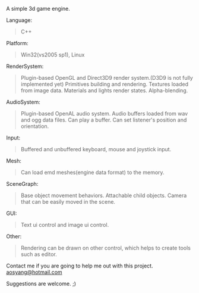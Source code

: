 A simple 3d game engine.

Language:
> C++

Platform:
> Win32(vs2005 sp1), Linux

RenderSystem:
> Plugin-based OpenGL and Direct3D9 render system.(D3D9 is not fully implemented yet)
> Primitives building and rendering.
> Textures loaded from image data.
> Materials and lights render states.
> Alpha-blending.

AudioSystem:
> Plugin-based OpenAL audio system.
> Audio buffers loaded from wav and ogg data files.
> Can play a buffer.
> Can set listener's position and orientation.

Input:
> Buffered and unbuffered keyboard, mouse and joystick input.

Mesh:
> Can load emd meshes(engine data format) to the memory.

SceneGraph:
> Base object movement behaviors.
> Attachable child objects.
> Camera that can be easily moved in the scene.

GUI:
> Text ui control and image ui control.

Other:
> Rendering can be drawn on other control, which helps to create tools such as editor.


Contact me if you are going to help me out with this project.
aosyang@hotmail.com

Suggestions are welcome. ;)